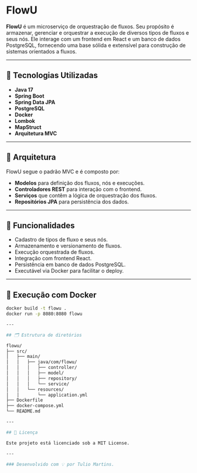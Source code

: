 # FlowU

**FlowU** é um microserviço de orquestração de fluxos. Seu propósito é armazenar, gerenciar e orquestrar a execução de diversos tipos de fluxos e seus nós. Ele interage com um frontend em React e um banco de dados PostgreSQL, fornecendo uma base sólida e extensível para construção de sistemas orientados a fluxos.

---

## 🔧 Tecnologias Utilizadas

- **Java 17**
- **Spring Boot**
- **Spring Data JPA**
- **PostgreSQL**
- **Docker**
- **Lombok**
- **MapStruct**
- **Arquitetura MVC**

---

## 📐 Arquitetura

FlowU segue o padrão MVC e é composto por:

- **Modelos** para definição dos fluxos, nós e execuções.
- **Controladores REST** para interação com o frontend.
- **Serviços** que contêm a lógica de orquestração dos fluxos.
- **Repositórios JPA** para persistência dos dados.

---

## 🧠 Funcionalidades

- Cadastro de tipos de fluxo e seus nós.
- Armazenamento e versionamento de fluxos.
- Execução orquestrada de fluxos.
- Integração com frontend React.
- Persistência em banco de dados PostgreSQL.
- Executável via Docker para facilitar o deploy.

---

## 🚀 Execução com Docker

```bash
docker build -t flowu .
docker run -p 8080:8080 flowu

---

## 🗂 Estrutura de diretórios

flowu/
├── src/
│   ├── main/
│   │   ├── java/com/flowu/
│   │   │   ├── controller/
│   │   │   ├── model/
│   │   │   ├── repository/
│   │   │   └── service/
│   │   └── resources/
│   │       └── application.yml
├── Dockerfile
├── docker-compose.yml
└── README.md

---

## 📄 Licença

Este projeto está licenciado sob a MIT License.

---

### Desenvolvido com 💡 por Tulio Martins.

